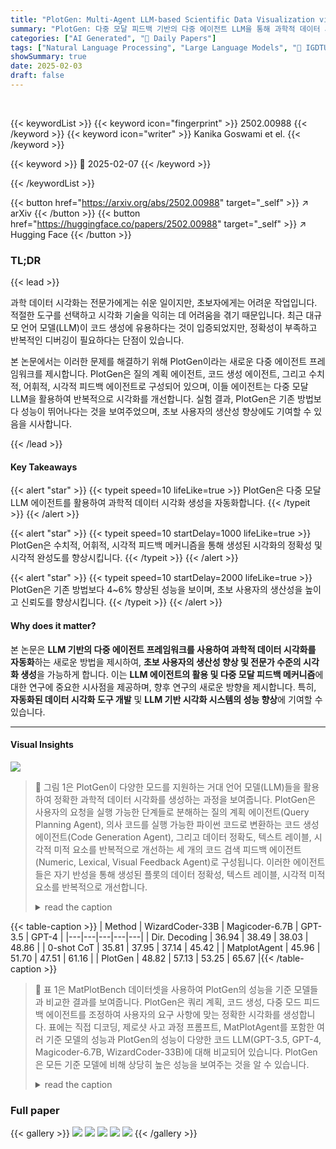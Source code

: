 ```yaml
---
title: "PlotGen: Multi-Agent LLM-based Scientific Data Visualization via Multimodal Feedback"
summary: "PlotGen: 다중 모달 피드백 기반의 다중 에이전트 LLM을 통해 과학적 데이터 시각화를 자동화!"
categories: ["AI Generated", "🤗 Daily Papers"]
tags: ["Natural Language Processing", "Large Language Models", "🏢 IGDTUW, Delhi",]
showSummary: true
date: 2025-02-03
draft: false
---
```


<br>

{{< keywordList >}}
{{< keyword icon="fingerprint" >}} 2502.00988 {{< /keyword >}}
{{< keyword icon="writer" >}} Kanika Goswami et el. {{< /keyword >}}
 
{{< keyword >}} 🤗 2025-02-07 {{< /keyword >}}
 
{{< /keywordList >}}

{{< button href="https://arxiv.org/abs/2502.00988" target="_self" >}}
↗ arXiv
{{< /button >}}
{{< button href="https://huggingface.co/papers/2502.00988" target="_self" >}}
↗ Hugging Face
{{< /button >}}




### TL;DR


{{< lead >}}

과학 데이터 시각화는 전문가에게는 쉬운 일이지만, 초보자에게는 어려운 작업입니다. 적절한 도구를 선택하고 시각화 기술을 익히는 데 어려움을 겪기 때문입니다. 최근 대규모 언어 모델(LLM)이 코드 생성에 유용하다는 것이 입증되었지만, 정확성이 부족하고 반복적인 디버깅이 필요하다는 단점이 있습니다.

본 논문에서는 이러한 문제를 해결하기 위해 PlotGen이라는 새로운 다중 에이전트 프레임워크를 제시합니다. PlotGen은 질의 계획 에이전트, 코드 생성 에이전트, 그리고 수치적, 어휘적, 시각적 피드백 에이전트로 구성되어 있으며, 이들 에이전트는 다중 모달 LLM을 활용하여 반복적으로 시각화를 개선합니다. 실험 결과, PlotGen은 기존 방법보다 성능이 뛰어나다는 것을 보여주었으며, 초보 사용자의 생산성 향상에도 기여할 수 있음을 시사합니다.

{{< /lead >}}


#### Key Takeaways

{{< alert "star" >}}
{{< typeit speed=10 lifeLike=true >}} PlotGen은 다중 모달 LLM 에이전트를 활용하여 과학적 데이터 시각화 생성을 자동화합니다. {{< /typeit >}}
{{< /alert >}}

{{< alert "star" >}}
{{< typeit speed=10 startDelay=1000 lifeLike=true >}} PlotGen은 수치적, 어휘적, 시각적 피드백 메커니즘을 통해 생성된 시각화의 정확성 및 시각적 완성도를 향상시킵니다. {{< /typeit >}}
{{< /alert >}}

{{< alert "star" >}}
{{< typeit speed=10 startDelay=2000 lifeLike=true >}} PlotGen은 기존 방법보다 4~6% 향상된 성능을 보이며, 초보 사용자의 생산성을 높이고 신뢰도를 향상시킵니다. {{< /typeit >}}
{{< /alert >}}

#### Why does it matter?
본 논문은 **LLM 기반의 다중 에이전트 프레임워크를 사용하여 과학적 데이터 시각화를 자동화**하는 새로운 방법을 제시하여, **초보 사용자의 생산성 향상 및 전문가 수준의 시각화 생성**을 가능하게 합니다. 이는 **LLM 에이전트의 활용 및 다중 모달 피드백 메커니즘**에 대한 연구에 중요한 시사점을 제공하며, 향후 연구의 새로운 방향을 제시합니다. 특히, **자동화된 데이터 시각화 도구 개발** 및 **LLM 기반 시각화 시스템의 성능 향상**에 기여할 수 있습니다.

------
#### Visual Insights



![](https://arxiv.org/html/2502.00988/extracted/6172064/figures/user_study.jpeg)

> 🔼 그림 1은 PlotGen이 다양한 모드를 지원하는 거대 언어 모델(LLM)들을 활용하여 정확한 과학적 데이터 시각화를 생성하는 과정을 보여줍니다. PlotGen은 사용자의 요청을 실행 가능한 단계들로 분해하는 질의 계획 에이전트(Query Planning Agent), 의사 코드를 실행 가능한 파이썬 코드로 변환하는 코드 생성 에이전트(Code Generation Agent), 그리고 데이터 정확도, 텍스트 레이블, 시각적 미적 요소를 반복적으로 개선하는 세 개의 코드 검색 피드백 에이전트(Numeric, Lexical, Visual Feedback Agent)로 구성됩니다. 이러한 에이전트들은 자기 반성을 통해 생성된 플롯의 데이터 정확성, 텍스트 레이블, 시각적 미적 요소를 반복적으로 개선합니다.
> <details>
> <summary>read the caption</summary>
> Figure 1. PlotGen generates accurate scientific data visualizations based on user specifications by orchestrating multimodal LLMs: (1) Query Planning Agent that breaks down complex user requests into executable steps; (2) Code Generation Agent that converts pseudocode into executable Python code; and three code retrieval feedback agents—(3) Numeric Feedback Agent, (4) Lexical Feedback Agent, and (5) Visual Feedback Agent—that leverage multimodal LLMs to iteratively refine the data accuracy, textual labels, and visual aesthetics of generated plots via self-reflection.
> </details>





{{< table-caption >}}
| Method | WizardCoder-33B | Magicoder-6.7B | GPT-3.5 | GPT-4 |
|---|---|---|---|---|
| Dir. Decoding | 36.94 | 38.49 | 38.03 | 48.86 |
| 0-shot CoT | 35.81 | 37.95 | 37.14 | 45.42 |
| MatplotAgent | 45.96 | 51.70 | 47.51 | 61.16 |
| PlotGen | 48.82 | 57.13 | 53.25 | 65.67 |{{< /table-caption >}}

> 🔼 표 1은 MatPlotBench 데이터셋을 사용하여 PlotGen의 성능을 기준 모델들과 비교한 결과를 보여줍니다.  PlotGen은 쿼리 계획, 코드 생성, 다중 모드 피드백 에이전트를 조정하여 사용자의 요구 사항에 맞는 정확한 시각화를 생성합니다. 표에는 직접 디코딩, 제로샷 사고 과정 프롬프트, MatPlotAgent를 포함한 여러 기준 모델의 성능과 PlotGen의 성능이 다양한 코드 LLM(GPT-3.5, GPT-4, Magicoder-6.7B, WizardCoder-33B)에 대해 비교되어 있습니다. PlotGen은 모든 기준 모델에 비해 상당히 높은 성능을 보여주는 것을 알 수 있습니다.
> <details>
> <summary>read the caption</summary>
> Table 1.  Performance of PlotGen compared with baselines on MatPlotBench.
> </details>





### Full paper

{{< gallery >}}
<img src="paper_images/1.png" class="grid-w50 md:grid-w33 xl:grid-w25" />
<img src="paper_images/2.png" class="grid-w50 md:grid-w33 xl:grid-w25" />
<img src="paper_images/3.png" class="grid-w50 md:grid-w33 xl:grid-w25" />
<img src="paper_images/4.png" class="grid-w50 md:grid-w33 xl:grid-w25" />
<img src="paper_images/5.png" class="grid-w50 md:grid-w33 xl:grid-w25" />
{{< /gallery >}}